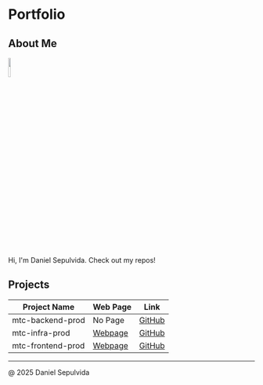 # Portfolio

## About Me

<img src="https://avatars.githubusercontent.com/u/79756941?v=4" style="width: 10%; height: auto;">

Hi, I'm Daniel Sepulvida. Check out my repos!

## Projects

| Project Name      | Web Page                                                          | Link                                                             |
|-------------------|-------------------------------------------------------------------|------------------------------------------------------------------|
| mtc-backend-prod  | No Page                                                           | [GitHub](https://github.com/danielsepulvida/mtc-backend-prod)    |
| mtc-infra-prod    | [Webpage](https://danielsepulvida.github.io/mtc-infra-prod/)      | [GitHub](https://github.com/danielsepulvida/mtc-infra-prod)      |
| mtc-frontend-prod | [Webpage](https://danielsepulvida.github.io/mtc-frontend-prod/)   | [GitHub](https://github.com/danielsepulvida/mtc-frontend-prod)   |

---

@ 2025 Daniel Sepulvida